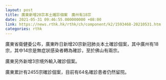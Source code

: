 ```yaml
---
layout: post
title: 廣東新增20宗本土確診個案　廣州有18宗
date: 2021-05-31 09:46:55.000000000 +08:00
link: https://news.rthk.hk/rthk/ch/component/k2/1593468-20210531.htm
categories: rthk
---
```


廣東省衛健委公布，廣東昨日新增20宗新冠肺炎本土確診個案，其中廣州有18宗，其中14宗是無症狀感染者轉為確診，至於佛山有兩宗。

廣東另外新增3宗境外輸入確診個案。

廣東累計有2455宗確診個案，目前有64名確診患者仍然留院。
